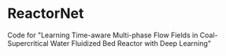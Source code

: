 # ReactorNet
Code for "Learning Time-aware Multi-phase Flow Fields in Coal-Supercritical Water Fluidized Bed Reactor with Deep Learning"
